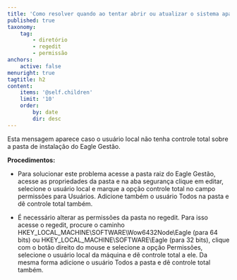 ```yaml
---
title: 'Como resolver quando ao tentar abrir ou atualizar o sistema aparece a mensagem Não existe permissão de escrita no diretório'
published: true
taxonomy:
    tag:
        - diretório
        - regedit
        - permissão
anchors:
    active: false
menuright: true
tagtitle: h2
content:
    items: '@self.children'
    limit: '10'
    order:
        by: date
        dir: desc
---
```


Esta mensagem aparece caso o usuário local não tenha controle total sobre a pasta de instalação do Eagle Gestão.

**Procedimentos:**

* Para solucionar este problema acesse a pasta raiz do Eagle Gestão, acesse as propriedades da pasta e na aba segurança clique em editar, selecione o usuário local e marque a opção controle total no campo permissões para Usuários. Adicione também o usuário Todos na pasta e dê controle total também.

* É necessário alterar as permissões da pasta no regedit. Para isso acesse o regedit, procure o caminho HKEY_LOCAL_MACHINE\SOFTWARE\Wow6432Node\Eagle (para 64 bits) ou HKEY_LOCAL_MACHINE\SOFTWARE\Eagle (para 32 bits), clique com o botão direito do mouse e selecione a opção Permissões, selecione o usuário local da máquina e dê controle total a ele. Da mesma forma adicione o usuário Todos a pasta e dê controle total também.
